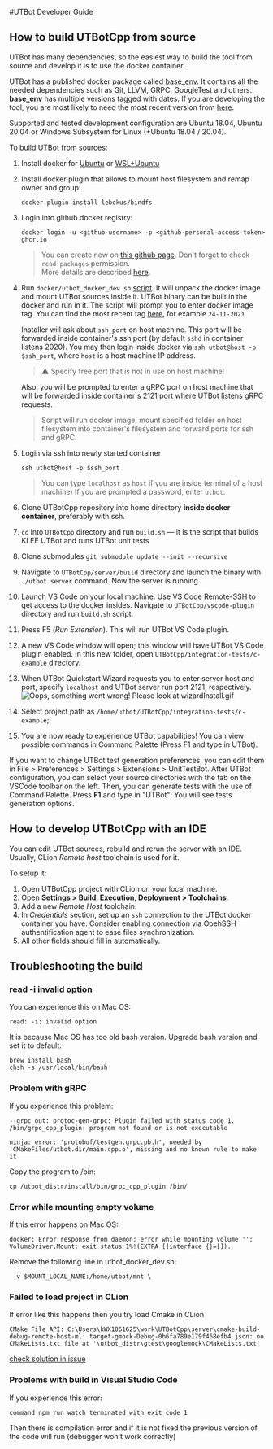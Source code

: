 #UTBot Developer Guide

## How to build UTBotCpp from source

UTBot has many dependencies, so the easiest way to build the tool from source and develop it is to use the docker container.

UTBot has a published docker package called [base_env](https://github.com/UnitTestBot/UTBotCpp/pkgs/container/utbotcpp%2Fbase_env).
It contains all the needed dependencies such as Git, LLVM, GRPC, GoogleTest and others. **base_env** has multiple versions tagged with dates.
If you are developing the tool, you are most likely to need the most recent version from [here](https://github.com/UnitTestBot/UTBotCpp/pkgs/container/utbotcpp%2Fbase_env). 

Supported and tested development configuration are Ubuntu 18.04, Ubuntu 20.04 or Windows Subsystem for Linux (+Ubuntu 18.04 / 20.04).
 
To build UTBot from sources:
1. Install docker for [Ubuntu](https://docs.docker.com/engine/install/ubuntu/) or [WSL+Ubuntu](https://docs.docker.com/desktop/windows/wsl/)
2. Install docker plugin that allows to mount host filesystem and remap owner and group:  
   ```
   docker plugin install lebokus/bindfs
   ```
3. Login into github docker registry: 
   ```
   docker login -u <github-username> -p <github-personal-access-token> ghcr.io
   ``` 
   > You can create new <personal-access-token> on [this github page](https://github.com/settings/tokens/new). Don't forget to check `read:packages` permission.   
   > More details are described [here](https://docs.github.com/en/packages/working-with-a-github-packages-registry/working-with-the-container-registry#authenticating-to-the-container-registry).
   
4. Run `docker/utbot_docker_dev.sh` [script](https://github.com/UnitTestBot/UTBotCpp/blob/main/docker/utbot_docker_dev.sh). It will unpack the docker image and mount UTBot sources inside it.
   UTBot binary can be built in the docker and run in it.
   The script will prompt you to enter docker image tag. You can find the most recent tag [here](https://github.com/UnitTestBot/UTBotCpp/pkgs/container/utbotcpp%2Fbase_env), for example `24-11-2021`. 
   
   Installer will ask about `ssh_port` on host machine. This port will be forwarded inside container's ssh port (by default `sshd` in container listens 2020). 
   You may then login inside docker via `ssh utbot@host -p $ssh_port`, where `host` is a host machine IP address.
   > ⚠ Specify free port that is not in use on host machine!
    
   Also, you will be prompted to enter a gRPC port on host machine that will be forwarded inside container's 2121 port where UTBot listens gRPC requests.   
   > Script will run docker image, mount specified folder on host filesystem into container's filesystem and forward ports for ssh and gRPC.
    
   
 
5. Login via ssh into newly started container
   ``` 
   ssh utbot@host -p $ssh_port 
   ``` 
   > You can type `localhost` as `host` if you are inside terminal of a host machine)
   > If you are prompted a password, enter `utbot`.

6. Clone UTBotCpp repository into home directory **inside docker container**, preferably with ssh.
7. `cd` into `UTBotCpp` directory and run `build.sh` — it is the script that builds KLEE UTBot and runs UTBot unit tests
8. Clone submodules `git submodule update --init --recursive`
9. Navigate to `UTBotCpp/server/build` directory and launch the binary with `./utbot server` command. Now the server is running.
10. Launch VS Code on your local machine. Use VS Code [Remote-SSH](https://code.visualstudio.com/docs/remote/ssh) to get access to the docker insides. Navigate to `UTBotCpp/vscode-plugin` directory and run `build.sh` script.
11. Press F5 (*Run Extension*). This will run UTBot VS Code plugin.
12. A new VS Code window will open; this window will have UTBot VS Code plugin enabled. In this new folder, open `UTBotCpp/integration-tests/c-example` directory.
13. When UTBot Quickstart Wizard requests you to enter server host and port, specify `localhost` and UTBot server run port 2121, respectively.
   ![Oops, something went wrong! Please look at wizardInstall.gif](media/wizardInstall.gif "UTBot Wizard Demo")
14. Select project path as `/home/utbot/UTBotCpp/integration-tests/c-example`;
15. You are now ready to experience UTBot capabilities! You can view possible commands in Command Palette (Press F1 and type in UTBot).

If you want to change UTBot test generation preferences, you can edit them in  File > Preferences > Settings > Extensions > UnitTestBot.
After UTBot configuration, you can select your source directories with the tab on the VSCode toolbar on the left. Then, you can generate tests with the use of Command Palette. Press **F1** and type in "UTBot": You will see tests generation options.

## How to develop UTBotCpp with an IDE

You can edit UTBot sources, rebuild and rerun the server with an IDE. Usually, CLion *Remote host* toolchain is used for it.

To setup it:
1. Open UTBotCpp project with CLion on your local machine.
2. Open **Settings > Build, Execution, Deployment > Toolchains**.
3. Add a new *Remote Host* toolchain.
4. In *Credentials* section, set up an `ssh` connection to the UTBot docker container you have. Consider enabling connection via OpehSSH authentification agent to ease files synchronization.
5. All other fields should fill in automatically.


## Troubleshooting the build
### read -i invalid option
You can experience this on Mac OS:
```shell
read: -i: invalid option
```
It is because Mac OS has too old bash version. Upgrade bash version and set it to default:
```shell
brew install bash
chsh -s /usr/local/bin/bash
```
### Problem with gRPC
If you experience this problem:
```shell
--grpc_out: protoc-gen-grpc: Plugin failed with status code 1.
/bin/grpc_cpp_plugin: program not found or is not executable
```
```shell
ninja: error: 'protobuf/testgen.grpc.pb.h', needed by 'CMakeFiles/utbot.dir/main.cpp.o', missing and no known rule to make it
```
Copy the program to /bin:
```shell
cp /utbot_distr/install/bin/grpc_cpp_plugin /bin/
```
### Error while mounting empty volume
If this error happens on Mac OS:
```shell
docker: Error response from daemon: error while mounting volume '': VolumeDriver.Mount: exit status 1%!(EXTRA []interface {}=[]).
```
Remove the following line in utbot_docker_dev.sh: 
```shell
 -v $MOUNT_LOCAL_NAME:/home/utbot/mnt \
```

### Failed to load project in CLion
If error like this happens then you try load Cmake in CLion
```
CMake File API: C:\Users\kWX1061625\work\UTBotCpp\server\cmake-build-debug-remote-host-ml: target-gmock-Debug-0b6fa789e179f468efb4.json: no CMakeLists.txt file at '\utbot_distr\gtest\googlemock\CMakeLists.txt'
```
[check solution in issue](https://youtrack.jetbrains.com/issue/CPP-27998)


### Problems with build in Visual Studio Code
If you experience this error:
```shell
command npm run watch terminated with exit code 1
```
Then there is compilation error and if it is not fixed the previous version of the code will run (debugger won't work correctly)

